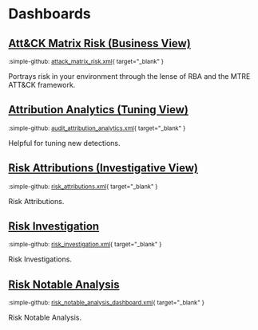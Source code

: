 # Dashboards

## [Att&CK Matrix Risk (Business View)](./attack_matrix_risk.md)

<small>:simple-github: [attack_matrix_risk.xml](https://github.com/splunk/rba/blob/main/dashboards/attack_matrix_risk.xml){ target="_blank" }</small>

Portrays risk in your environment through the lense of RBA and the MTRE ATT&CK framework.

## [Attribution Analytics (Tuning View)](./audit_attribution_analytics.md)

<small>:simple-github: [audit_attribution_analytics.xml](https://github.com/splunk/rba/blob/main/dashboards/audit_attribution_analytics.xml){ target="_blank" }</small>

Helpful for tuning new detections.

## [Risk Attributions (Investigative View)](./risk_attributions.md)

<small>:simple-github: [risk_attributions.xml](https://github.com/splunk/rba/blob/main/dashboards/risk_attributions.xml){ target="_blank" }</small>

Risk Attributions.

## [Risk Investigation](./risk_investigation.md)

<small>:simple-github: [risk_investigation.xml](https://github.com/splunk/rba/blob/main/dashboards/risk_investigation.xml){ target="_blank" }</small>

Risk Investigations.

## [Risk Notable Analysis](./risk_notable_analysis_dashboard.md)

<small>:simple-github: [risk_notable_analysis_dashboard.xml](https://github.com/splunk/rba/blob/main/dashboards/risk_notable_analysis_dashboard.xml){ target="_blank" }</small>

Risk Notable Analysis.
